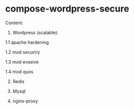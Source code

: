 # compose-wordpress-secure

Content:

1. Wordpress (scalable):

1.1 apache hardening

1.2 mod securiry

1.3 mod evasive

1.4 mod quos

2. Redis

3. Mysql

4. nginx-proxy

